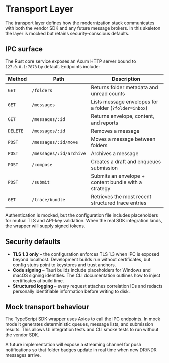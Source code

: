 # Transport Layer

The transport layer defines how the modernization stack communicates with both the vendor SDK and any future message brokers. In this skeleton the layer is mocked but retains security-conscious defaults.

## IPC surface

The Rust core service exposes an Axum HTTP server bound to `127.0.0.1:7878` by default. Endpoints include:

| Method | Path | Description |
| --- | --- | --- |
| `GET` | `/folders` | Returns folder metadata and unread counts |
| `GET` | `/messages` | Lists message envelopes for a folder (`?folder=inbox`) |
| `GET` | `/messages/:id` | Returns envelope, content, and reports |
| `DELETE` | `/messages/:id` | Removes a message |
| `POST` | `/messages/:id/move` | Moves a message between folders |
| `POST` | `/messages/:id/archive` | Archives a message |
| `POST` | `/compose` | Creates a draft and enqueues submission |
| `POST` | `/submit` | Submits an envelope + content bundle with a strategy |
| `GET` | `/trace/bundle` | Retrieves the most recent structured trace entries |

Authentication is mocked, but the configuration file includes placeholders for mutual TLS and API-key validation. When the real SDK integration lands, the wrapper will supply signed tokens.

## Security defaults

* **TLS 1.3 only** – the configuration enforces TLS 1.3 when IPC is exposed beyond localhost. Development builds run without certificates, but config stubs point to keystores and trust anchors.
* **Code signing** – Tauri builds include placeholders for Windows and macOS signing identities. The CLI documentation outlines how to inject certificates at build time.
* **Structured logging** – every request attaches correlation IDs and redacts personally identifiable information before writing to disk.

## Mock transport behaviour

The TypeScript SDK wrapper uses Axios to call the IPC endpoints. In mock mode it generates deterministic queues, message lists, and submission results. This allows UI integration tests and CLI smoke tests to run without the vendor SDK.

A future implementation will expose a streaming channel for push notifications so that folder badges update in real time when new DR/NDR messages arrive.
